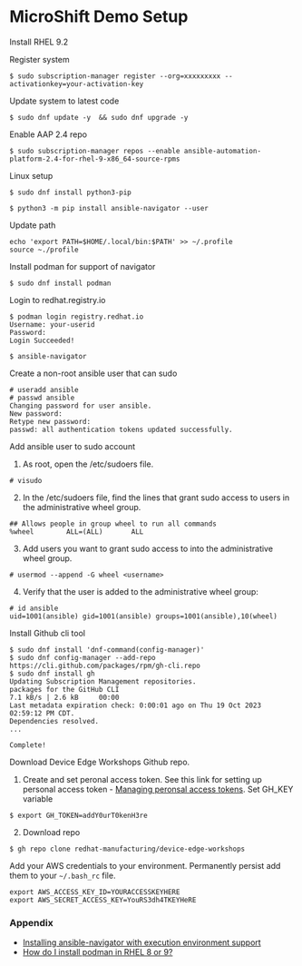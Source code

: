 # MicroShift Demo Setup

Install RHEL 9.2

Register system
```
$ sudo subscription-manager register --org=xxxxxxxxx --activationkey=your-activation-key
```

Update system to latest code  
```
$ sudo dnf update -y  && sudo dnf upgrade -y
```
Enable AAP 2.4 repo
```
$ sudo subscription-manager repos --enable ansible-automation-platform-2.4-for-rhel-9-x86_64-source-rpms
```

Linux setup
```
$ sudo dnf install python3-pip
```

```
$ python3 -m pip install ansible-navigator --user
```  
Update path
```
echo 'export PATH=$HOME/.local/bin:$PATH' >> ~/.profile
source ~./profile
```
Install podman for support of navigator
```
$ sudo dnf install podman
```

Login to redhat.registry.io
```
$ podman login registry.redhat.io
Username: your-userid
Password: 
Login Succeeded!
```  
```
$ ansible-navigator
```

Create a non-root ansible user that can sudo
```
# useradd ansible
# passwd ansible
Changing password for user ansible.
New password: 
Retype new password: 
passwd: all authentication tokens updated successfully.
```

Add ansible user to sudo account  
1. As root, open the /etc/sudoers file.
```
# visudo
```
2. In the /etc/sudoers file, find the lines that grant sudo access to users in the administrative wheel group.
```
## Allows people in group wheel to run all commands
%wheel        ALL=(ALL)       ALL
```
3. Add users you want to grant sudo access to into the administrative wheel group.
```
# usermod --append -G wheel <username>
```
4. Verify that the user is added to the administrative wheel group:
```
# id ansible
uid=1001(ansible) gid=1001(ansible) groups=1001(ansible),10(wheel)
```
Install Github cli tool
```
$ sudo dnf install 'dnf-command(config-manager)'
$ sudo dnf config-manager --add-repo https://cli.github.com/packages/rpm/gh-cli.repo
$ sudo dnf install gh
Updating Subscription Management repositories.
packages for the GitHub CLI                                                                         7.1 kB/s | 2.6 kB     00:00    
Last metadata expiration check: 0:00:01 ago on Thu 19 Oct 2023 02:59:12 PM CDT.
Dependencies resolved.
...

Complete!
```
Download Device Edge Workshops Github repo.
1. Create and set peronal access token.  See this link for setting up personal access token - [Managing peronsal access tokens](https://docs.github.com/en/authentication/keeping-your-account-and-data-secure/managing-your-personal-access-tokens#).  Set GH_KEY variable 
```
$ export GH_TOKEN=addY0urT0kenH3re
```
2. Download repo
```
$ gh repo clone redhat-manufacturing/device-edge-workshops
```
Add your AWS credentials to your environment.  Permanently persist add them to your ```~/.bash_rc``` file.
```
export AWS_ACCESS_KEY_ID=YOURACCESSKEYHERE
export AWS_SECRET_ACCESS_KEY=YouRS3dh4TKEYHeRE
```


### Appendix
- [Installing ansible-navigator with execution environment support](https://ansible.readthedocs.io/projects/navigator/installation/)
- [How do I install podman in RHEL 8 or 9?](https://access.redhat.com/solutions/3650231)
